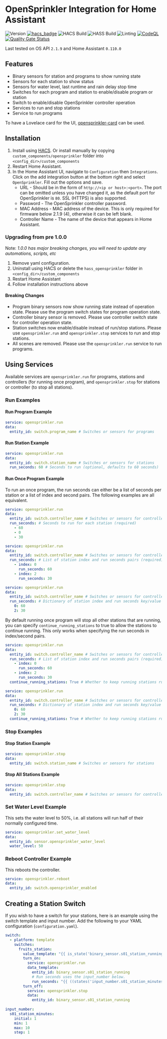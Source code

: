 # OpenSprinkler Integration for Home Assistant

![Version](https://img.shields.io/github/v/release/vinteo/hass-opensprinkler?label=version)
[![hacs_badge](https://img.shields.io/badge/HACS-Default-orange.svg)](https://github.com/hacs/integration)
![HACS Build](https://github.com/vinteo/hass-opensprinkler/workflows/HACS/badge.svg)
![HASS Build](https://github.com/vinteo/hass-opensprinkler/workflows/hassfest/badge.svg)
![Linting](https://github.com/vinteo/hass-opensprinkler/workflows/Linting/badge.svg)
[![CodeQL](https://github.com/vinteo/hass-opensprinkler/actions/workflows/codeql-analysis.yml/badge.svg)](https://github.com/vinteo/hass-opensprinkler/actions/workflows/codeql-analysis.yml)
[![Quality Gate Status](https://sonarcloud.io/api/project_badges/measure?project=vinteo_hass-opensprinkler&metric=alert_status)](https://sonarcloud.io/summary/new_code?id=vinteo_hass-opensprinkler)

Last tested on OS API `2.1.9` and Home Assistant `0.110.0`

## Features

- Binary sensors for station and programs to show running state
- Sensors for each station to show status
- Sensors for water level, last runtime and rain delay stop time
- Switches for each program and station to enable/disable program or station
- Switch to enable/disable OpenSprinkler controller operation
- Services to run and stop stations
- Service to run programs

To have a Lovelace card for the UI, [opensprinkler-card](https://github.com/rianadon/opensprinkler-card) can be used.

## Installation

1. Install using [HACS](https://github.com/custom-components/hacs). Or install manually by copying `custom_components/opensprinkler` folder into `<config_dir>/custom_components`
2. Restart Home Assistant.
3. In the Home Assistant UI, navigate to `Configuration` then `Integrations`. Click on the add integration button at the bottom right and select `OpenSprinkler`. Fill out the options and save.
   - URL - Should be in the form of `http://<ip or host>:<port>`. The port can be omitted unless you have changed it, as the default port for OpenSprinkler is `80`. SSL (HTTPS) is also supported.
   - Password - The OpenSprinkler controller password.
   - MAC Address - MAC address of the device. This is only required for firmware below 2.1.9 (4), otherwise it can be left blank.
   - Controller Name - The name of the device that appears in Home Assistant.

### Upgrading from pre 1.0.0

Note: _1.0.0 has major breaking changes, you will need to update any automations, scripts, etc_

1. Remove yaml configuration.
2. Uninstall using HACS or delete the `hass_opensprinkler` folder in `<config_dir>/custom_components`
3. Restart Home Assistant
4. Follow installation instructions above

#### Breaking Changes

- Program binary sensors now show running state instead of operation state. Please use the program switch states for program operation state.
- Controller binary sensor is removed. Please use controller switch state for controller operation state.
- Station switches now enable/disable instead of run/stop stations. Please use `opensprinkler.run` and `opensprinkler.stop` services to run and stop stations.
- All scenes are removed. Please use the `opensprinkler.run` service to run programs.

## Using Services

Available services are `opensprinkler.run` for programs, stations and controllers (for running once program), and `opensprinkler.stop` for stations or controller (to stop all stations).

### Run Examples

#### Run Program Example

```yaml
service: opensprinkler.run
data:
  entity_id: switch.program_name # Switches or sensors for programs
```

#### Run Station Example

```yaml
service: opensprinkler.run
data:
  entity_id: switch.station_name # Switches or sensors for stations
  run_seconds: 60 # Seconds to run (optional, defaults to 60 seconds)
```

#### Run Once Program Example

To run an once program, the run seconds can either be a list of seconds per station or a list of index and second pairs.
The following examples are all equivalent.

```yaml
service: opensprinkler.run
data:
  entity_id: switch.controller_name # Switches or sensors for controller
  run_seconds: # Seconds to run for each station (required)
    - 60
    - 0
    - 30
```

```yaml
service: opensprinkler.run
data:
  entity_id: switch.controller_name # Switches or sensors for controller
  run_seconds: # List of station index and run seconds pairs (required)
    - index: 0
      run_seconds: 60
    - index: 2
      run_seconds: 30
```

```yaml
service: opensprinkler.run
data:
  entity_id: switch.controller_name # Switches or sensors for controller
  run_seconds: # Dictionary of station index and run seconds key/value pairs (required)
    0: 60
    2: 30
```

By default running once program will stop all other stations that are running, you can specify
`continue_running_stations` to true to allow the stations to continue running. This only works when
specifying the run seconds in index/second pairs.

```yaml
service: opensprinkler.run
data:
  entity_id: switch.controller_name # Switches or sensors for controller
  run_seconds: # List of station index and run seconds pairs (required)
    - index: 0
      run_seconds: 60
    - index: 2
      run_seconds: 30
  continue_running_stations: True # Whether to keep running stations running (optional, defaults to False)
```

```yaml
service: opensprinkler.run
data:
  entity_id: switch.controller_name # Switches or sensors for controller
  run_seconds: # Dictionary of station index and run seconds key/value pairs (required)
    0: 60
    2: 30
  continue_running_stations: True # Whether to keep running stations running (optional, defaults to False)
```

### Stop Examples

#### Stop Station Example

```yaml
service: opensprinkler.stop
data:
  entity_id: switch.station_name # Switches or sensors for stations
```

#### Stop All Stations Example

```yaml
service: opensprinkler.stop
data:
  entity_id: switch.controller_name # Switches or sensors for controller
```

### Set Water Level Example

This sets the water level to 50%, i.e. all stations will run half of their normally configured time.

```yaml
service: opensprinkler.set_water_level
data:
  entity_id: sensor.opensprinkler_water_level
  water_level: 50
```

### Reboot Controller Example

This reboots the controller.

```yaml
service: opensprinkler.reboot
data:
  entity_id: switch.opensprinkler_enabled
```
## Creating a Station Switch

If you wish to have a switch for your stations, here is an example using the switch template and input number.
Add the following to your YAML configuration (`configuration.yaml`).

```yaml
switch:
  - platform: template
    switches:
      fruits_station:
        value_template: "{{ is_state('binary_sensor.s01_station_running', 'on') }}"
        turn_on:
          service: opensprinkler.run
          data_template:
            entity_id: binary_sensor.s01_station_running
            # Run seconds uses the input_number below.
            run_seconds: "{{ ((states('input_number.s01_station_minutes') | float) * 60) | int }}"
        turn_off:
          service: opensprinkler.stop
          data:
            entity_id: binary_sensor.s01_station_running
​
input_number:
  s01_station_minutes:
    initial: 1
    min: 1
    max: 10
    step: 1
```
